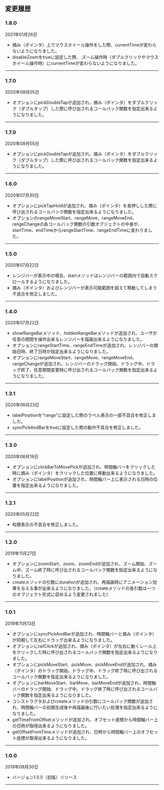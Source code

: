 ## 変更履歴

### 1.8.0
2021年01月26日
- 摘み（ポインタ）上でマウスホイール操作をした際、currentTimeが変わらないようになりました。
- disableZoomをtrueに設定した際、 ズーム操作時（ダブルクリックやマウスホイール操作時）にcurrentTimeが変わらないようになりました。
---------------

### 1.7.0
2020年08月05日
- オプションにpickDoubleTapが追加され、摘み（ポインタ）をダブルクリック（ダブルタップ）した際に呼び出されるコールバック関数を指定出来るようになりました。
---------------

### 1.7.0
2020年08月05日
- オプションにpickDoubleTapが追加され、摘み（ポインタ）をダブルクリック（ダブルタップ）した際に呼び出されるコールバック関数を指定出来るようになりました。
---------------

### 1.6.0
2020年07月30日
- オプションにpickTapHoldが追加され、摘み（ポインタ）を長押しした際に呼び出されるコールバック関数を指定出来るようになりました。
- オプションのrangeMoveStart、rangeMove、rangeMoveEnd、rangeChangeの各コールバック関数の引数オブジェクトの中身が、startTime、endTimeからrangeStartTime、rangeEndTimeに変わりました。
---------------

### 1.5.0
2020年07月22日
- レンジバーが表示中の場合、startメソッドはレンジバーの範囲内で自動スクロールするようになりました。
- 摘み（ポインタ）およびレンジバーが表示可能範囲を超えて移動してしまう不具合を修正しました。
---------------

### 1.4.0
2020年07月22日
- showRangeBarメソッド、hiddenRangeBarメソッドが追加され、ユーザが任意の期間を操作出来るレンジバーを描画出来るようになりました。
- オプションにrangeStartTime、rangeEndTimeが追加され、レンジバーの開始日時、終了日時が指定出来るようになりました。
- オプションにrangeMoveStart、rangeMove、rangeMoveEnd、rangeChangeが追加され、レンジバーのドラッグ開始、ドラッグ中、ドラッグ終了、任意期間変更時に呼び出されるコールバック関数を指定出来るようになりました。
---------------

### 1.3.1
2020年06月23日
- labelPositionを"range"に設定した際のラベル表示の一部不具合を修正しました。
- syncPickAndBarをtrueに設定した際の動作不具合を修正しました。
---------------

### 1.3.0
2020年06月19日
- オプションにclickBarToMovePickが追加され、時間軸バーをクリックした時に摘み（ポインタ）をクリックした位置に移動出来るようになりました。
- オプションにlabelPositionが追加され、時間軸バー上に表示される日時の位置を指定出来るようになりました。
---------------

### 1.2.1
2020年05月22日
- 和暦表示の不具合を修正しました。
---------------

### 1.2.0 
2019年11月27日
- オプションにzoomStart、zoom、zoomEndが追加され、ズーム開始、ズーム中、ズーム終了時に呼び出されるコールバック関数を指定出来るようになりました。
- createメソッドの引数にdurationが追加され、再描画時にアニメーション効果を与える事が出来るようになりました。（createメソッドの各引数は一つのオブジェクト形式に収めるよう変更されました）
---------------

### 1.0.1
2019年11月13日
- オプションにsyncPickAndBarが追加され、時間軸バーと摘み（ポインタ）が同期して左右にドラッグ出来るようになりました。
- オプションにrailClickが追加され、摘み（ポインタ）が左右に動くレール上をクリックした時に呼び出されるコールバック関数を指定出来るようになりました。
- オプションにpickMoveStart、pickMove、pickMoveEndが追加され、摘み（ポインタ）のドラッグ開始、ドラッグ中、ドラッグ終了時に呼び出されるコールバック関数を指定出来るようになりました。
- オプションにbarMoveStart、barMove、barMoveEndが追加され、時間軸バーのドラッグ開始、ドラッグ中、ドラッグ終了時に呼び出されるコールバック関数を指定出来るようになりました。
- コンストラクタおよびcreateメソッドの引数にコールバック関数が追加され、時間軸バーの初期生成後や再描画後に行いたい処理を指定出来るようになりました。
- getTimeFromOffsetメソッドが追加され、オフセット座標から時間軸バー上の日時が取得出来るようになりました。
- getOffsetFromTimeメソッドが追加され、日時から時間軸バー上のオフセット座標が取得出来るようになりました。
---------------

### 1.0.0
2019年08月30日
- バージョン1.0.0（初版）リリース
---------------

